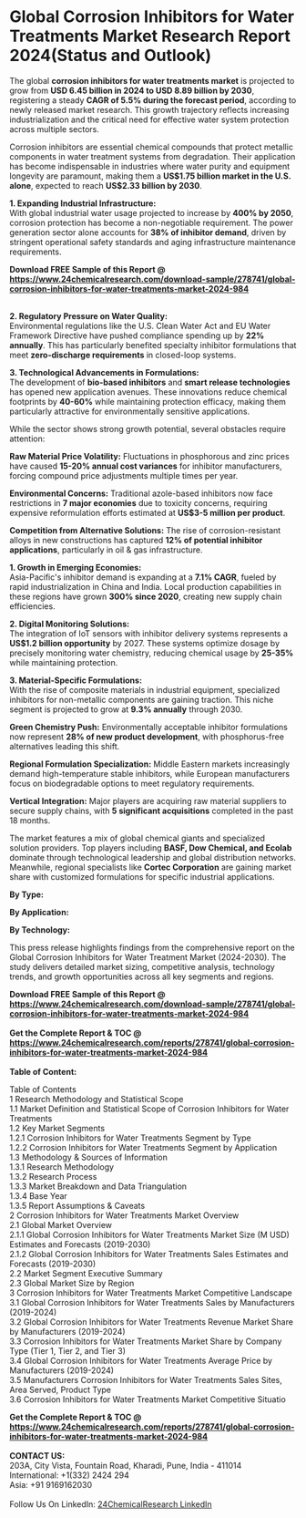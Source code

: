 <h1>Global Corrosion Inhibitors for Water Treatments Market Research Report 2024(Status and Outlook)</h1><p>The global <strong>corrosion inhibitors for water treatments market</strong> is projected to grow from <strong>USD 6.45 billion in 2024 to USD 8.89 billion by 2030</strong>, registering a steady <strong>CAGR of 5.5% during the forecast period</strong>, according to newly released market research. This growth trajectory reflects increasing industrialization and the critical need for effective water system protection across multiple sectors.</p><p>Corrosion inhibitors are essential chemical compounds that protect metallic components in water treatment systems from degradation. Their application has become indispensable in industries where water purity and equipment longevity are paramount, making them a <strong>US$1.75 billion market in the U.S. alone</strong>, expected to reach <strong>US$2.33 billion by 2030</strong>.</p><p><strong>1. Expanding Industrial Infrastructure:</strong><br>
With global industrial water usage projected to increase by <strong>400% by 2050</strong>, corrosion protection has become a non-negotiable requirement. The power generation sector alone accounts for <strong>38% of inhibitor demand</strong>, driven by stringent operational safety standards and aging infrastructure maintenance requirements.</p><div><b>Download FREE Sample of this Report @ 
            <a href="https://www.24chemicalresearch.com/download-sample/278741/global-corrosion-inhibitors-for-water-treatments-market-2024-984">
            https://www.24chemicalresearch.com/download-sample/278741/global-corrosion-inhibitors-for-water-treatments-market-2024-984</a></b></div><br><p><strong>2. Regulatory Pressure on Water Quality:</strong><br>
Environmental regulations like the U.S. Clean Water Act and EU Water Framework Directive have pushed compliance spending up by <strong>22% annually</strong>. This has particularly benefited specialty inhibitor formulations that meet <strong>zero-discharge requirements</strong> in closed-loop systems.</p><p><strong>3. Technological Advancements in Formulations:</strong><br>
The development of <strong>bio-based inhibitors</strong> and <strong>smart release technologies</strong> has opened new application avenues. These innovations reduce chemical footprints by <strong>40-60%</strong> while maintaining protection efficacy, making them particularly attractive for environmentally sensitive applications.</p><p>While the sector shows strong growth potential, several obstacles require attention:</p><p><strong>Raw Material Price Volatility:</strong> Fluctuations in phosphorous and zinc prices have caused <strong>15-20% annual cost variances</strong> for inhibitor manufacturers, forcing compound price adjustments multiple times per year.</p><p><strong>Environmental Concerns:</strong> Traditional azole-based inhibitors now face restrictions in <strong>7 major economies</strong> due to toxicity concerns, requiring expensive reformulation efforts estimated at <strong>US$3-5 million per product</strong>.</p><p><strong>Competition from Alternative Solutions:</strong> The rise of corrosion-resistant alloys in new constructions has captured <strong>12% of potential inhibitor applications</strong>, particularly in oil &amp; gas infrastructure.</p><p><strong>1. Growth in Emerging Economies:</strong><br>
Asia-Pacific's inhibitor demand is expanding at a <strong>7.1% CAGR</strong>, fueled by rapid industrialization in China and India. Local production capabilities in these regions have grown <strong>300% since 2020</strong>, creating new supply chain efficiencies.</p><p><strong>2. Digital Monitoring Solutions:</strong><br>
The integration of IoT sensors with inhibitor delivery systems represents a <strong>US$1.2 billion opportunity</strong> by 2027. These systems optimize dosage by precisely monitoring water chemistry, reducing chemical usage by <strong>25-35%</strong> while maintaining protection.</p><p><strong>3. Material-Specific Formulations:</strong><br>
With the rise of composite materials in industrial equipment, specialized inhibitors for non-metallic components are gaining traction. This niche segment is projected to grow at <strong>9.3% annually</strong> through 2030.</p><p><strong>Green Chemistry Push:</strong> Environmentally acceptable inhibitor formulations now represent <strong>28% of new product development</strong>, with phosphorus-free alternatives leading this shift.</p><p><strong>Regional Formulation Specialization:</strong> Middle Eastern markets increasingly demand high-temperature stable inhibitors, while European manufacturers focus on biodegradable options to meet regulatory requirements.</p><p><strong>Vertical Integration:</strong> Major players are acquiring raw material suppliers to secure supply chains, with <strong>5 significant acquisitions</strong> completed in the past 18 months.</p><p>The market features a mix of global chemical giants and specialized solution providers. Top players including <strong>BASF, Dow Chemical, and Ecolab</strong> dominate through technological leadership and global distribution networks. Meanwhile, regional specialists like <strong>Cortec Corporation</strong> are gaining market share with customized formulations for specific industrial applications.</p><p><strong>By Type:</strong></p><p><strong>By Application:</strong></p><p><strong>By Technology:</strong></p><p>This press release highlights findings from the comprehensive report on the Global Corrosion Inhibitors for Water Treatment Market (2024-2030). The study delivers detailed market sizing, competitive analysis, technology trends, and growth opportunities across all key segments and regions.</p><div><b>Download FREE Sample of this Report @ 
            <a href="https://www.24chemicalresearch.com/download-sample/278741/global-corrosion-inhibitors-for-water-treatments-market-2024-984">
            https://www.24chemicalresearch.com/download-sample/278741/global-corrosion-inhibitors-for-water-treatments-market-2024-984</a></b></div><br><div><b>Get the Complete Report & TOC @ 
            <a href="https://www.24chemicalresearch.com/reports/278741/global-corrosion-inhibitors-for-water-treatments-market-2024-984">
            https://www.24chemicalresearch.com/reports/278741/global-corrosion-inhibitors-for-water-treatments-market-2024-984</a></b></div><br>
            <b>Table of Content:</b><p>Table of Contents<br />
1 Research Methodology and Statistical Scope<br />
1.1 Market Definition and Statistical Scope of Corrosion Inhibitors for Water Treatments<br />
1.2 Key Market Segments<br />
1.2.1 Corrosion Inhibitors for Water Treatments Segment by Type<br />
1.2.2 Corrosion Inhibitors for Water Treatments Segment by Application<br />
1.3 Methodology & Sources of Information<br />
1.3.1 Research Methodology<br />
1.3.2 Research Process<br />
1.3.3 Market Breakdown and Data Triangulation<br />
1.3.4 Base Year<br />
1.3.5 Report Assumptions & Caveats<br />
2 Corrosion Inhibitors for Water Treatments Market Overview<br />
2.1 Global Market Overview<br />
2.1.1 Global Corrosion Inhibitors for Water Treatments Market Size (M USD) Estimates and Forecasts (2019-2030)<br />
2.1.2 Global Corrosion Inhibitors for Water Treatments Sales Estimates and Forecasts (2019-2030)<br />
2.2 Market Segment Executive Summary<br />
2.3 Global Market Size by Region<br />
3 Corrosion Inhibitors for Water Treatments Market Competitive Landscape<br />
3.1 Global Corrosion Inhibitors for Water Treatments Sales by Manufacturers (2019-2024)<br />
3.2 Global Corrosion Inhibitors for Water Treatments Revenue Market Share by Manufacturers (2019-2024)<br />
3.3 Corrosion Inhibitors for Water Treatments Market Share by Company Type (Tier 1, Tier 2, and Tier 3)<br />
3.4 Global Corrosion Inhibitors for Water Treatments Average Price by Manufacturers (2019-2024)<br />
3.5 Manufacturers Corrosion Inhibitors for Water Treatments Sales Sites, Area Served, Product Type<br />
3.6 Corrosion Inhibitors for Water Treatments Market Competitive Situatio</p><div><b>Get the Complete Report & TOC @ 
            <a href="https://www.24chemicalresearch.com/reports/278741/global-corrosion-inhibitors-for-water-treatments-market-2024-984">
            https://www.24chemicalresearch.com/reports/278741/global-corrosion-inhibitors-for-water-treatments-market-2024-984</a></b></div><br><b>CONTACT US:</b><br>
            203A, City Vista, Fountain Road, Kharadi, Pune, India - 411014<br>
            International: +1(332) 2424 294<br>
            Asia: +91 9169162030 <br><br>
            Follow Us On LinkedIn: <a href="https://www.linkedin.com/company/24chemicalresearch/">24ChemicalResearch LinkedIn</a>